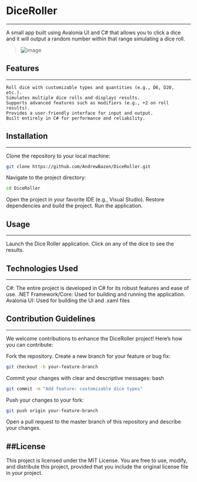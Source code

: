 # DiceRoller
---
A small app built using Avalonia UI and C# that allows you to click a dice and it will output a random number within that range simulating a dice roll.
> ![image](https://github.com/user-attachments/assets/988868ad-ed8f-441c-b769-93c9b77fd274)

## Features
---
    Roll dice with customizable types and quantities (e.g., D6, D20, etc.).
    Simulates multiple dice rolls and displays results.
    Supports advanced features such as modifiers (e.g., +2 on roll results).
    Provides a user-friendly interface for input and output.
    Built entirely in C# for performance and reliability.

## Installation
---
Clone the repository to your local machine:
  
```bash
git clone https://github.com/AndrewBazen/DiceRoller.git
```

Navigate to the project directory:

  ```bash
  cd DiceRoller
  ```
  Open the project in your favorite IDE (e.g., Visual Studio).
  Restore dependencies and build the project.
  Run the application.

## Usage
---
  Launch the Dice Roller application.
  Click on any of the dice to see the results.

## Technologies Used
---
  C#: The entire project is developed in C# for its robust features and ease of use.
  .NET Framework/Core: Used for building and running the application.
  Avalonia UI: Used for building the UI and .xaml files

## Contribution Guidelines
---
We welcome contributions to enhance the DiceRoller project! Here’s how you can contribute:

  Fork the repository.
  Create a new branch for your feature or bug fix:
    
  ```bash
  git checkout -b your-feature-branch
  ```
Commit your changes with clear and descriptive messages:
bash

  ```bash
  git commit -m "Add feature: customizable dice types"
  ```
Push your changes to your fork:

  ```bash
  git push origin your-feature-branch
  ```
  Open a pull request to the master branch of this repository and describe your changes.

##License
---
This project is licensed under the MIT License.
You are free to use, modify, and distribute this project, provided that you include the original license file in your project.

